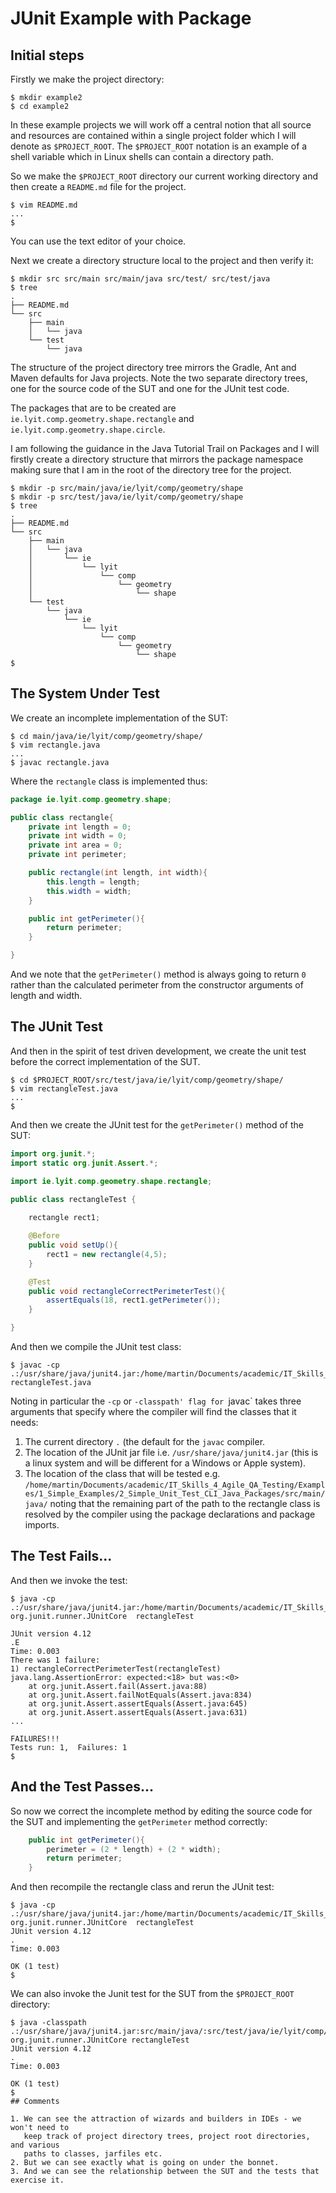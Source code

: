 # JUnit Example with Package



## Initial steps

Firstly we make the project directory:
```console{.line-numbers}
$ mkdir example2
$ cd example2
```

In these example projects we will work off a central notion that all source and
resources are contained within a single project folder which I will denote as
`$PROJECT_ROOT`. The `$PROJECT_ROOT` notation is an example of a shell variable
which in Linux shells can contain a directory path.


So we make the `$PROJECT_ROOT` directory our current working directory and then
create a `README.md` file for the project.

```console
$ vim README.md
...
$
```
You can use the text editor of your choice.

Next we create a directory structure local to the project and then verify it:

```console
$ mkdir src src/main src/main/java src/test/ src/test/java
$ tree 
.
├── README.md
└── src
    ├── main
    │   └── java
    └── test
        └── java
```

The structure of the project directory tree mirrors the Gradle, Ant and Maven
defaults for Java projects. Note the two separate directory trees, one for the
source code of the SUT and one for the JUnit test code.

The packages that are to be created are `ie.lyit.comp.geometry.shape.rectangle`
and `ie.lyit.comp.geometry.shape.circle`. 

I am following the guidance in the Java Tutorial Trail on Packages and I will
firstly create a directory structure that mirrors the package namespace making
sure that I am in the root of the directory tree for the project.

```console
$ mkdir -p src/main/java/ie/lyit/comp/geometry/shape
$ mkdir -p src/test/java/ie/lyit/comp/geometry/shape
$ tree
.
├── README.md
└── src
    ├── main
    │   └── java
    │       └── ie
    │           └── lyit
    │               └── comp
    │                   └── geometry
    │                       └── shape
    └── test
        └── java
            └── ie
                └── lyit
                    └── comp
                        └── geometry
                            └── shape
$ 
```

## The System Under Test

We create an incomplete implementation of the SUT:

```console
$ cd main/java/ie/lyit/comp/geometry/shape/
$ vim rectangle.java
...
$ javac rectangle.java
```

Where the `rectangle` class is implemented thus:

```java
package ie.lyit.comp.geometry.shape;

public class rectangle{
    private int length = 0;
    private int width = 0;
    private int area = 0;
    private int perimeter;

    public rectangle(int length, int width){
        this.length = length;
        this.width = width;
    }

    public int getPerimeter(){
        return perimeter;
    }

}
```

And we note that the `getPerimeter()` method is always going to return `0`
rather than the calculated perimeter from the constructor arguments of length
and width.

## The JUnit Test 

And then in the spirit of test driven development, we create the unit test before the
correct implementation of the SUT.

```console
$ cd $PROJECT_ROOT/src/test/java/ie/lyit/comp/geometry/shape/
$ vim rectangleTest.java
...
$
```
And then we create the JUnit test for the `getPerimeter()` method of the SUT:

```java
import org.junit.*;
import static org.junit.Assert.*;

import ie.lyit.comp.geometry.shape.rectangle;

public class rectangleTest {
   
    rectangle rect1;

    @Before
    public void setUp(){
        rect1 = new rectangle(4,5);
    }

    @Test 
    public void rectangleCorrectPerimeterTest(){
        assertEquals(18, rect1.getPerimeter());    
    }

}
```

And then we compile the JUnit test class:

```console
$ javac -cp .:/usr/share/java/junit4.jar:/home/martin/Documents/academic/IT_Skills_4_Agile_QA_Testing/Examples/1_Simple_Examples/2_Simple_Unit_Test_CLI_Java_Packages/src/main/java/ rectangleTest.java
```

Noting in particular the `-cp` or `-classpath' flag for `javac` takes three arguments that
specify where the compiler will find the classes that it needs:
1. The current directory `.` (the default for the `javac` compiler.
2. The location of the JUnit jar file i.e. `/usr/share/java/junit4.jar` (this is
   a linux system and will be different for a Windows or Apple system).
3. The location of the class that will be tested e.g. `/home/martin/Documents/academic/IT_Skills_4_Agile_QA_Testing/Examples/1_Simple_Examples/2_Simple_Unit_Test_CLI_Java_Packages/src/main/java/` noting that the remaining part of the path to the rectangle class is resolved by the compiler using the package declarations and package imports.


## The Test Fails...

And then we invoke the test:
```console
$ java -cp .:/usr/share/java/junit4.jar:/home/martin/Documents/academic/IT_Skills_4_Agile_QA_Testing/Examples/1_Simple_Examples/2_Simple_Unit_Test_CLI_Java_Packages/src/main/java/ org.junit.runner.JUnitCore  rectangleTest

JUnit version 4.12
.E
Time: 0.003
There was 1 failure:
1) rectangleCorrectPerimeterTest(rectangleTest)
java.lang.AssertionError: expected:<18> but was:<0>
	at org.junit.Assert.fail(Assert.java:88)
	at org.junit.Assert.failNotEquals(Assert.java:834)
	at org.junit.Assert.assertEquals(Assert.java:645)
	at org.junit.Assert.assertEquals(Assert.java:631)
...

FAILURES!!!
Tests run: 1,  Failures: 1
$
```

## And the Test Passes...

So now we correct the incomplete method by editing the source code for the SUT
and implementing the `getPerimeter` method correctly:

```java
    public int getPerimeter(){
        perimeter = (2 * length) + (2 * width);
        return perimeter;
    }
```
And then recompile the rectangle class and rerun the JUnit test:

```console
$ java -cp .:/usr/share/java/junit4.jar:/home/martin/Documents/academic/IT_Skills_4_Agile_QA_Testing/Examples/1_Simple_Examples/2_Simple_Unit_Test_CLI_Java_Packages/src/main/java/ org.junit.runner.JUnitCore  rectangleTest
JUnit version 4.12
.
Time: 0.003

OK (1 test)
$
```

We can also invoke the Junit test for the SUT from the `$PROJECT_ROOT`
directory:

```console
$ java -classpath .:/usr/share/java/junit4.jar:src/main/java/:src/test/java/ie/lyit/comp/geometry/shape/ org.junit.runner.JUnitCore rectangleTest 
JUnit version 4.12
.
Time: 0.003

OK (1 test)
$ 
## Comments

1. We can see the attraction of wizards and builders in IDEs - we won't need to
   keep track of project directory trees, project root directories, and various
   paths to classes, jarfiles etc.
2. But we can see exactly what is going on under the bonnet.
3. And we can see the relationship between the SUT and the tests that exercise it.
